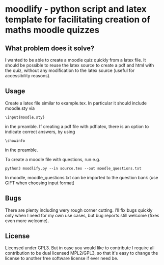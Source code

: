 # moodlify - python script and latex template for facilitating creation of maths moodle quizzes

## What problem does it solve?

I wanted to be able to create a moodle quiz quickly from a latex file. It should be possible to
reuse the latex source to create a pdf and html with the quiz, without any modification to the latex source (useful for accessibility reasons).

## Usage

Create a latex file similar to example.tex. In particular it should include moodle.sty via 
```
\input{moodle.sty}
```
in the preamble. If creating a pdf file with pdflatex, there is an option to indicate correct answers, by using 
```
\showinfo
```
in the preamble.

To create a moodle file with questions, run e.g.
```
python3 moodlify.py --in source.tex --out moodle_questions.txt
```
In moodle, moodle_questions.txt can be imported to the question bank (use GIFT when choosing input format)

## Bugs

There are plenty including wery rough corner cutting. I'll fix bugs quickly only when I need for my own use cases, but bug reports still welcome (fixes even more welcome).

## License

Licensed under GPL3. But in case you would like to contribute I require all contribution to be dual licensed MPL2/GPL3, so that it's easy to change the license to another free software license if ever need be.
